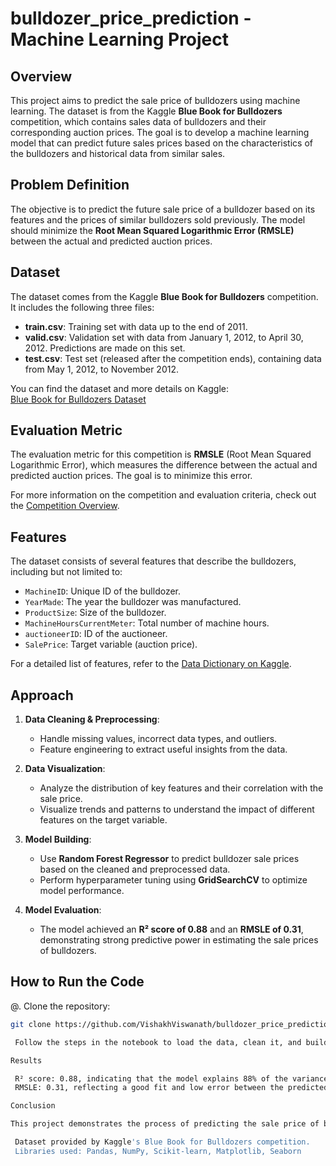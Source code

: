 # bulldozer_price_prediction - Machine Learning Project

## Overview

This project aims to predict the sale price of bulldozers using machine learning. The dataset is from the Kaggle **Blue Book for Bulldozers** competition, which contains sales data of bulldozers and their corresponding auction prices. The goal is to develop a machine learning model that can predict future sales prices based on the characteristics of the bulldozers and historical data from similar sales.

## Problem Definition

The objective is to predict the future sale price of a bulldozer based on its features and the prices of similar bulldozers sold previously. The model should minimize the **Root Mean Squared Logarithmic Error (RMSLE)** between the actual and predicted auction prices.

## Dataset

The dataset comes from the Kaggle **Blue Book for Bulldozers** competition. It includes the following three files:

- **train.csv**: Training set with data up to the end of 2011.
- **valid.csv**: Validation set with data from January 1, 2012, to April 30, 2012. Predictions are made on this set.
- **test.csv**: Test set (released after the competition ends), containing data from May 1, 2012, to November 2012.

You can find the dataset and more details on Kaggle:  
[Blue Book for Bulldozers Dataset](https://www.kaggle.com/c/bluebook-for-bulldozers/data)

## Evaluation Metric

The evaluation metric for this competition is **RMSLE** (Root Mean Squared Logarithmic Error), which measures the difference between the actual and predicted auction prices. The goal is to minimize this error.

For more information on the competition and evaluation criteria, check out the [Competition Overview](https://www.kaggle.com/c/bluebook-for-bulldozers/overview).

## Features

The dataset consists of several features that describe the bulldozers, including but not limited to:
- `MachineID`: Unique ID of the bulldozer.
- `YearMade`: The year the bulldozer was manufactured.
- `ProductSize`: Size of the bulldozer.
- `MachineHoursCurrentMeter`: Total number of machine hours.
- `auctioneerID`: ID of the auctioneer.
- `SalePrice`: Target variable (auction price).

For a detailed list of features, refer to the [Data Dictionary on Kaggle](https://www.kaggle.com/c/bluebook-for-bulldozers/data?select=Data+Dictionary.xlsx).

## Approach

1. **Data Cleaning & Preprocessing**:
   - Handle missing values, incorrect data types, and outliers.
   - Feature engineering to extract useful insights from the data.

2. **Data Visualization**:
   - Analyze the distribution of key features and their correlation with the sale price.
   - Visualize trends and patterns to understand the impact of different features on the target variable.

3. **Model Building**:
   - Use **Random Forest Regressor** to predict bulldozer sale prices based on the cleaned and preprocessed data.
   - Perform hyperparameter tuning using **GridSearchCV** to optimize model performance.

4. **Model Evaluation**:
   - The model achieved an **R² score of 0.88** and an **RMSLE of 0.31**, demonstrating strong predictive power in estimating the sale prices of bulldozers.

## How to Run the Code

@. Clone the repository:
   ```bash
   git clone https://github.com/VishakhViswanath/bulldozer_price_prediction

    Follow the steps in the notebook to load the data, clean it, and build the machine learning model.

Results

    R² score: 0.88, indicating that the model explains 88% of the variance in the bulldozer sale prices.
    RMSLE: 0.31, reflecting a good fit and low error between the predicted and actual prices.

Conclusion

This project demonstrates the process of predicting the sale price of bulldozers using machine learning techniques. The Random Forest Regressor model performed well with an R² score of 0.88 and an RMSLE of 0.31, making it a reliable model for estimating bulldozer prices based on historical sales data. Future work could include experimenting with other algorithms and incorporating additional features for further optimization.

    Dataset provided by Kaggle's Blue Book for Bulldozers competition.
    Libraries used: Pandas, NumPy, Scikit-learn, Matplotlib, Seaborn

   

